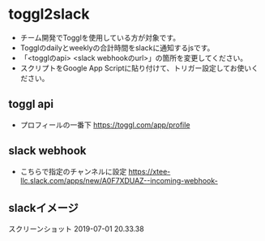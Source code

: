 # toggl2slack
- チーム開発でTogglを使用している方が対象です。
- Togglのdailyとweeklyの合計時間をslackに通知するjsです。
- 「<togglのapi> <slack webhookのurl>」の箇所を変更してください。
- スクリプトをGoogle App Scriptに貼り付けて、トリガー設定してお使いください。

## toggl api
- プロフィールの一番下
https://toggl.com/app/profile

## slack webhook
- こちらで指定のチャンネルに設定
https://xtee-llc.slack.com/apps/new/A0F7XDUAZ--incoming-webhook-

## slackイメージ
スクリーンショット 2019-07-01 20.33.38

